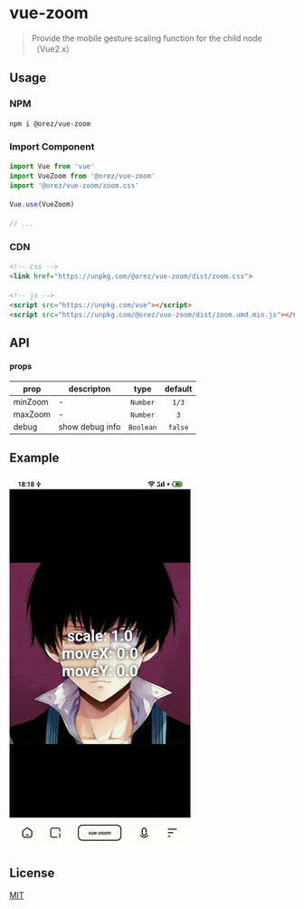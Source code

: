 # vue-zoom

> Provide the mobile gesture scaling function for the child node（Vue2.x）

## Usage

### NPM

```
npm i @orez/vue-zoom
```
### Import Component

``` js
import Vue from 'vue'
import VueZoom from '@orez/vue-zoom'
import '@orez/vue-zoom/zoom.css'

Vue.use(VueZoom)

// ...
```

### CDN

```html
<!-- css -->
<link href="https://unpkg.com/@orez/vue-zoom/dist/zoom.css">

<!-- js -->
<script src="https://unpkg.com/vue"></script>
<script src="https://unpkg.com/@orez/vue-zoom/dist/zoom.umd.min.js"></script>
```

## API

#### props

| prop | descripton | type | default |
| -    | -          |:----:|:-------:|
| minZoom | - | `Number` | `1/3`
| maxZoom | - | `Number` | `3`
| debug | show debug info | `Boolean` | `false`

## Example

![Example](./resource/1.gif)

## License
[MIT](./LICENSE)
